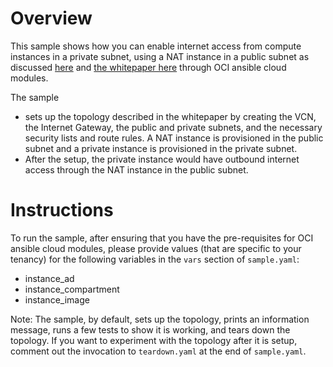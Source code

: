 # Overview

This sample shows how you can enable internet access from compute instances in 
a private subnet, using a NAT instance in a public subnet as discussed 
[here](https://blogs.oracle.com/cloud-infrastructure/automate-deployment-nat-instance-in-oracle-cloud-infrastructure-with-terraform) and [the whitepaper here](https://cloud.oracle.com/opc/iaas/whitepapers/nat_instance_configuration.pdf) through OCI ansible cloud modules.

The sample 
- sets up the topology described in the whitepaper by creating the VCN,
the Internet Gateway, the public and private subnets, and the necessary
security lists and route rules. A NAT instance is provisioned in the
public subnet and a private instance is provisioned in the private
subnet. 
- After the setup, the private instance would have outbound internet access
through the NAT instance in the public subnet.

# Instructions

To run the sample, after ensuring that you have the pre-requisites for OCI 
ansible cloud modules, please provide values (that are specific to your tenancy)
for the following variables in the `vars` section of `sample.yaml`: 
- instance_ad
- instance_compartment
- instance_image
 
Note: The sample, by default, sets up the topology, prints an information message, 
runs a few tests to show it is working, and tears down the topology. If you want
to experiment with the topology after it is setup, comment out the invocation 
to `teardown.yaml` at the end of `sample.yaml`.
